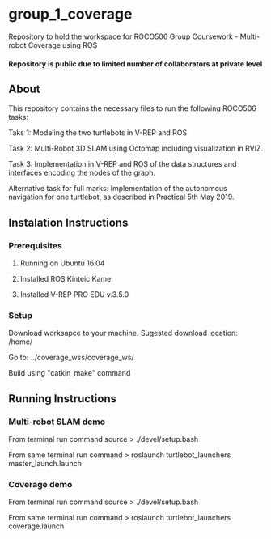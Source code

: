 # group_1_coverage
Repository to hold the workspace for ROCO506 Group Coursework - Multi-robot Coverage using ROS

#### Repository is public due to limited number of collaborators at private level

## About
This repository contains the necessary files to run the following ROCO506 tasks:

Taks 1: Modeling the two turtlebots in V-REP and ROS

Task 2: Multi-Robot 3D SLAM using Octomap including visualization in RVIZ.

Task 3: Implementation in V-REP and ROS of the data structures and interfaces encoding the nodes of the graph. 

Alternative task for full marks: Implementation of the autonomous navigation for one turtlebot, as described in Practical 5th May 2019.

## Instalation Instructions

### Prerequisites
1. Running on Ubuntu 16.04

2. Installed ROS Kinteic Kame

3. Installed V-REP PRO EDU v.3.5.0

### Setup
Download worksapce to your machine. Sugested download location: /home/

Go to: ../coverage_wss/coverage_ws/

Build using "catkin_make" command

## Running Instructions

### Multi-robot SLAM demo
From terminal run command source > ./devel/setup.bash

From same terminal run command > roslaunch turtlebot_launchers master_launch.launch

### Coverage demo
From terminal run command source > ./devel/setup.bash

From same terminal run command > roslaunch turtlebot_launchers coverage.launch
